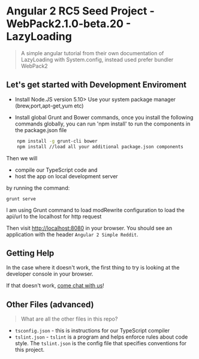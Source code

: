 # Angular 2 RC5 Seed Project - WebPack2.1.0-beta.20 - LazyLoading

> A simple angular tutorial from their own documentation of LazyLoading with System.config, instead used prefer bundler WebPack2


## Let's get started with Development Enviroment
- Install Node.JS version 5.10>
Use your system package manager (brew,port,apt-get,yum etc)

- Install global Grunt and Bower commands, once you install the following commands globally, you can run 'npm install' to run the components in the package.json file

```bash
	npm install -g grunt-cli bower
	npm install //load all your additional package.json components
```


Then we will 

- compile our TypeScript code and
- host the app on local development server 

by running the command:

```
grunt serve
```

I am using Grunt command to load modRewrite configuration to load the api/url to the localhost for http request


Then visit [http://localhost:8080](http://localhost:8080) in your browser. You should see an application with the header `Angular 2 Simple Reddit`. 

## Getting Help

In the case where it doesn't work, the first thing to try is looking at the developer console in your browser.

If that doesn't work, [come chat with us](https://gitter.im/ng-book/ng-book  )!

## Other Files (advanced)

> What are all the other files in this repo?

- `tsconfig.json` - this is instructions for our TypeScript compiler
- `tslint.json` - `tslint` is a program and helps enforce rules about code style. The `tslint.json` is the config file that specifies conventions for this project.
